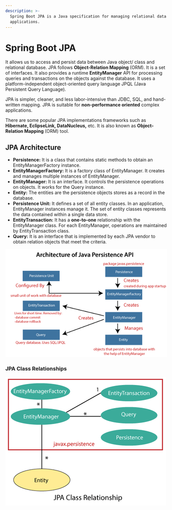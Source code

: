 ```yaml
---
description: >-
  Spring Boot JPA is a Java specification for managing relational data in Java
  applications.
---
```


# Spring Boot JPA

 It allows us to access and persist data between Java object/ class and relational database. JPA follows **Object-Relation Mapping** \(ORM\). It is a set of interfaces. It also provides a runtime **EntityManager** API for processing queries and transactions on the objects against the database. It uses a platform-independent object-oriented query language JPQL \(Java Persistent Query Language\).

JPA is simpler, cleaner, and less labor-intensive than JDBC, SQL, and hand-written mapping. JPA is suitable for **non-performance oriented** complex applications.

 There are some popular JPA implementations frameworks such as **Hibernate, EclipseLink, DataNucleus,** etc. It is also known as **Object-Relation Mapping** \(ORM\) tool.

## JPA Architecture

* **Persistence:** It is a class that contains static methods to obtain an EntityManagerFactory instance.
* **EntityManagerFactory:** It is a factory class of EntityManager. It creates and manages multiple instances of EntityManager.
* **EntityManager:** It is an interface. It controls the persistence operations on objects. It works for the Query instance.
* **Entity:** The entities are the persistence objects stores as a record in the database.
* **Persistence Unit:** It defines a set of all entity classes. In an application, EntityManager instances manage it. The set of entity classes represents the data contained within a single data store.
* **EntityTransaction:** It has a **one-to-one** relationship with the EntityManager class. For each EntityManager, operations are maintained by EntityTransaction class.
* **Query:** It is an interface that is implemented by each JPA vendor to obtain relation objects that meet the criteria.

![](../../../../.gitbook/assets/image%20%2819%29.png)

### JPA Class Relationships

![](../../../../.gitbook/assets/image%20%2811%29.png)



